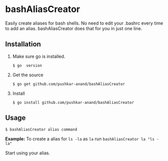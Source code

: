 # bashAliasCreator

Easily create aliases for bash shells. No need to edit your .bashrc every time to add an alias.
bashAliasCreator does that for you in just one line.

## Installation

1. Make sure go is installed. 
    
    `$ go  version`

2. Get the source
    
    `$ go get github.com/pushkar-anand/bashAliasCreator`
    
3. Install 

    `$ go install github.com/pushkar-anand/bashAliasCreator`
    
## Usage

`$ bashAliasCreator alias command`

**Example:** To create a alias for `ls -la` as `la` run `bashAliasCreator la "ls -la"`

Start using your alias.
